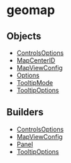 # <span class="badge package-variant-panelcfg"></span> geomap

## Objects

 * <span class="badge object-type-class"></span> [ControlsOptions](./object-ControlsOptions.md)
 * <span class="badge object-type-enum"></span> [MapCenterID](./object-MapCenterID.md)
 * <span class="badge object-type-class"></span> [MapViewConfig](./object-MapViewConfig.md)
 * <span class="badge object-type-class"></span> [Options](./object-Options.md)
 * <span class="badge object-type-enum"></span> [TooltipMode](./object-TooltipMode.md)
 * <span class="badge object-type-class"></span> [TooltipOptions](./object-TooltipOptions.md)
## Builders

 * <span class="badge builder"></span> [ControlsOptions](./builder-ControlsOptions.md)
 * <span class="badge builder"></span> [MapViewConfig](./builder-MapViewConfig.md)
 * <span class="badge builder"></span> [Panel](./builder-Panel.md)
 * <span class="badge builder"></span> [TooltipOptions](./builder-TooltipOptions.md)
